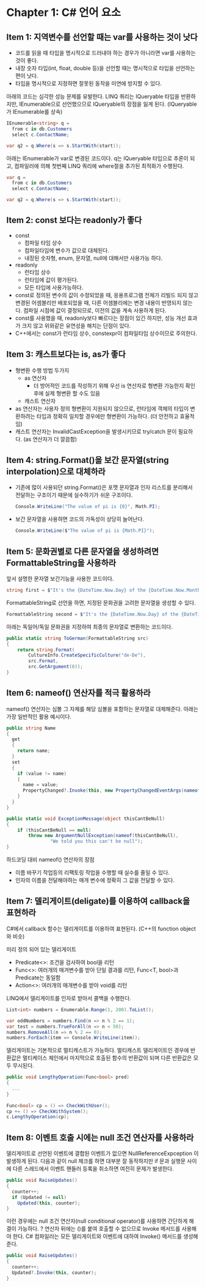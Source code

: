 # Chapter 1: C# 언어 요소
## Item 1: 지역변수를 선언할 때는 var를 사용하는 것이 낫다
- 코드를 읽을 때 타입을 명시적으로 드러내야 하는 경우가 아니라면 var를 사용하는 것이 좋다.
- 내장 숫자 타입(int, float, double 등)을 선언할 때는 명시적으로 타입을 선언하는 편이 낫다.
- 타입을 명시적으로 지정하면 잘못된 동작을 미연에 방지할 수 있다.

아래의 코드는 심각한 성능 문제를 유발한다. LINQ 쿼리는 IQueryable<string> 타입을 반환하지만, IEnumerable<string>으로 선언했으므로 IQueryable<string>의 장점을 잃게 된다. (IQueryable<T>가 IEnumerable<T>를 상속)
```c#
IEnumerable<string> q =
  from c in db.Customers
  select c.ContactName;

var q2 = q.Where(s => s.StartWith(start));
```  
   아래는 IEnumerable<string>가 var로 변경된 코드이다. q는 IQueryable<string> 타입으로 추론이 되고, 컴파일러에 의해 첫번째 LINQ 쿼리에 where절을 추가된 최적화가 수행된다.
```c#
var q =
  from c in db.Customers
  select c.ContactName;

var q2 = q.Where(s => s.StartWith(start));
```

## Item 2: const 보다는 readonly가 좋다
- const
  - 컴파일 타임 상수
  - 컴파일타임에 변수가 값으로 대체된다.
  - 내장된 숫자형, enum, 문자열, null에 대해서만 사용가능 하다.
- readonly
  - 런타임 상수
  - 런타임에 값이 평가된다.
  - 모든 타입에 사용가능하다.
- const로 정의된 변수의 값이 수정되었을 때, 응용프로그램 전체가 리빌드 되지 않고 변경된 어셈블리만 배포되었을 때, 다른 어셈블리에는 변경 내용이 반영되지 않는다. 컴파일 시점에 값이 결정되므로, 이전의 값을 계속 사용하게 된다.
- const를 사용했을 때, readonly보다 빠르다는 장점이 있긴 하지만, 성능 개선 효과가 크지 않고 위와같은 유연성을 해치는 단점이 있다.
- C++에서는 const가 런타임 상수, constexpr이 컴파일타임 상수이므로 주의한다.
  
## Item 3: 캐스트보다는 is, as가 좋다
- 형변환 수행 방법 두가지
  - as 연산자
    - 더 방어적인 코드를 작성하기 위해 우선 is 연산자로 형변환 가능한지 확인 후에 실제 형변환 할 수도 있음
  - 캐스트 연산자
- as 연산자는 사용자 정의 형변환이 지원되지 않으므로, 런타임에 객체의 타입이 변환하려는 타입과 정확히 일치할 경우에만 형변환이 가능하다. (더 안전하고 효율적임)
- 캐스트 연산자는 InvalidCastException을 발생시키므로 try/catch 문이 필요하다. (as 연산자가 더 깔끔함)
  
## Item 4: string.Format()을 보간 문자열(string interpolation)으로 대체하라
- 기존에 많이 사용되던 string.Format()은 포맷 문자열과 인자 리스트를 분리해서 전달하는 구조이기 때문에 실수하기가 쉬운 구조이다.
   ```C#
   Console.WriteLine("The value of pi is {0}", Math.PI);
   ```
  
- 보간 문자열을 사용하면 코드의 가독성이 상당히 늘어난다.
   ```C#
   Console.WriteLine($"The value of pi is {Math.PI}");
   ```

## Item 5: 문화권별로 다른 문자열을 생성하려면 FormattableString을 사용하라
앞서 설명한 문자열 보간기능을 사용한 코드이다.
```C#
string first = $"It's the {DateTime.Now.Day} of the {DateTime.Now.Month} month";
```
FormattableString로 선언을 하면, 지정된 문화권을 고려한 문자열을 생성할 수 있다.
```C#
FormattableString second = $"It's the {DateTime.Now.Day} of the {DateTime.Now.Month} month";
```

아래는 독일어/독일 문화권을 지정하여 최종의 문자열로 변환하는 코드이다.
```C#
public static string ToGerman(FormattableString src)
{
    return string.Format(
        CultureInfo.CreateSpecificCulture("de-De"),
        src.Format,
        src.GetArgument(0));
}
```
  
## Item 6: nameof() 연산자를 적극 활용하라
nameof() 연산자는 심볼 그 자체를 해당 심볼을 포함하는 문자열로 대체해준다. 아래는 가장 일반적인 활용 예시이다.
```C#
public string Name
{
  get
  {
    return name;
  }
  set
  {
    if (value != name)
    {
      name = value;
      PropertyChanged?.Invoke(this, new PropertyChangedEventArgs(nameof(Name));
    }
  }
}   
```
```C#
public static void ExceptionMessage(object thisCantBeNull)
{
    if (thisCantBeNull == null)
        throw new ArgumentNullException(nameof(thisCantBeNull),
                "We told you this can't be null");
}
```
  
하드코딩 대비 nameof() 연산자의 장점
- 이름 바꾸기 작업등의 리팩토링 작업을 수행할 때 실수를 줄일 수 있다.
- 인자의 이름을 전달해야하는 매개 변수에 정확히 그 값을 전달할 수 있다.
  
## Item 7: 델리게이트(deligate)를 이용하여 callback을 표현하라
C#에서 callback 함수는 델리게이트를 이용하여 표현된다. (C++의 function object와 비슷)

미리 정의 되어 있는 델리게이트
- Predicate<>: 조건을 검사하여 bool을 리턴
- Func<>: 여러개의 매겨변수를 받아 단일 결과를 리턴, Func<T, bool>과 Predicate<T>는 동일함
- Action<>: 여러개의 매개변수를 받아 void를 리턴

LINQ에서 델리게이트를 인자로 받아서 콜백을 수행한다. 
```C#
List<int> numbers = Enumerable.Range(1, 200).ToList();

var oddNumbers = numbers.Find(n => n % 2 == 1);
var test = numbers.TrueForAll(n => n < 50);
numbers.RemoveAll(n => n % 2 == 0);
numbers.ForEach(item => Console.WriteLine(item));
```
  
델리게이트는 기본적으로 멀티캐스트가 가능하다. 멀티캐스트 델리게이트인 경우에 반환값은 멀티케이스 체인에서 마지막으로 호출된 함수의 반환값이 되며 다른 반환값은 모두 무시된다.
```C#
public void LengthyOperation(Func<bool> pred)
{
  ...
}
  
Func<bool> cp = () => CheckWithUser();
cp += () => CheckWithSystem();
c.LengthyOperation(cp);
```  
  
## Item 8: 이벤트 호출 시에는 null 조건 연산자를 사용하라
델리게이트로 선언된 이벤트에 결합된 이벤트가 없으면 NullReferenceExpception 이 발생하게 된다. 다음과 같이 null 체크를 하면 대부분 잘 동작하지만 if 문과 실행문 사이에 다른 스레드에서 이벤트 핸들러 등록을 취소하면 여전히 문제가 발생한다.
```C#
public void RaiseUpdates()
{
  counter++;
  if (Updated != null)
    Updated(this, counter);
}
```
  
이런 경우에는 null 조건 연산자(null conditional operator)를 사용하면 간단하게 해결이 가능하다. ? 연산자 뒤에는 ()를 붙여 호출할 수 없으므로 Invoke 메서드를 사용해야 한다. C# 컴파일러는 모든 델리게이트와 이벤트에 대하여 Invoke() 메서드를 생성해준다.
```C#
public void RaiseUpdates()
{
  counter++;
  Updated?.Invoke(this, counter);
}
```
  
